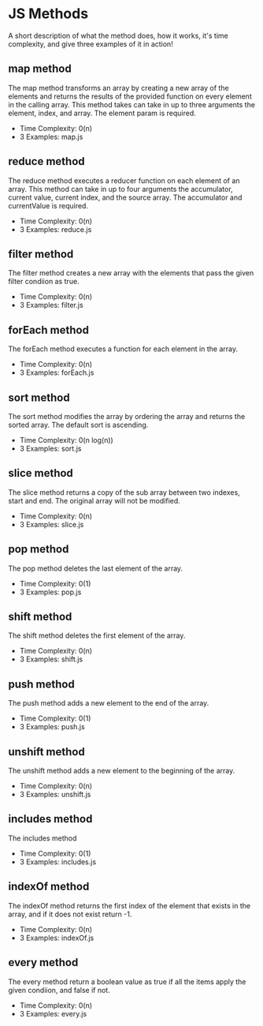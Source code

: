 # JS Methods
A short description of what the method does, how it works, it's time complexity, and give three examples of it in action!

## map method
The map method transforms an array by creating a new array of the elements and returns the results of the provided function on every element in the calling array. This method takes can take in up to three arguments the element, index, and array. The element param is required.

- Time Complexity: 0(n)
- 3 Examples: map.js

## reduce method
The reduce method executes a reducer function on each element of an array. This method can take in up to four arguments the accumulator, current value, current index, and the source array. The accumulator and currentValue is required.

- Time Complexity: 0(n)
- 3 Examples: reduce.js

## filter method
The filter method creates a new array with the elements that pass the given filter condiion as true.

- Time Complexity: 0(n)
- 3 Examples: filter.js

## forEach method
The forEach method executes a function for each element in the array.
- Time Complexity: 0(n)
- 3 Examples: forEach.js

## sort method
The sort method modifies the array by ordering the array and returns the sorted array. The default sort is ascending.
- Time Complexity: 0(n log(n))
- 3 Examples: sort.js

## slice method
The slice method returns a copy of the sub array between two indexes, start and end. The original array will not be modified.
- Time Complexity: 0(n)
- 3 Examples: slice.js

## pop method
The pop method deletes the last element of the array.
- Time Complexity: 0(1)
- 3 Examples: pop.js

## shift method
The shift method deletes the first element of the array.
- Time Complexity: 0(n)
- 3 Examples: shift.js

## push method
The push method adds a new element to the end of the array.
- Time Complexity: 0(1)
- 3 Examples: push.js

## unshift method
The unshift method adds a new element to the beginning of the array.
- Time Complexity: 0(n)
- 3 Examples: unshift.js

## includes method
The includes method 
- Time Complexity: 0(1)
- 3 Examples: includes.js

## indexOf method
The indexOf method returns the first index of the element that exists in the array, and if it does not exist return -1.
- Time Complexity: 0(n)
- 3 Examples: indexOf.js

## every method
The every method return a boolean value as true if all the items apply the given condiion, and false if not.
- Time Complexity: 0(n)
- 3 Examples: every.js

